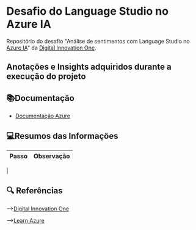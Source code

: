 # Desafio do Language Studio no Azure IA
Repositório do desafio "Análise de sentimentos com Language Studio no [Azure IA]()" da [Digital Innovation One](https://www.dio.me/).
## Anotações e Insights adquiridos durante a execução do projeto

## 📚Documentação
- [Documentação Azure](https://learn.microsoft.com/pt-br/azure/machine-learning/?view=azureml-api-2&wt.mc_id=azuremachinelearning_inproduct_portal)

## 💻Resumos das Informações
|Passo     |Observação |
|----------|-----------|
|



## 🔍 Referências
-->[Digital Innovation One](https://web.dio.me/lab/analise-de-sentimentos-com-language-studio-no-azure-ai/learning/9977bbb1-04d5-424a-b22d-95a276f39dc6?back=/track/randstad-analise-de-dados)

-->[Learn Azure](https://learn.microsoft.com/pt-br/azure/machine-learning/?view=azureml-api-2&wt.mc_id=azuremachinelearning_inproduct_portal)

